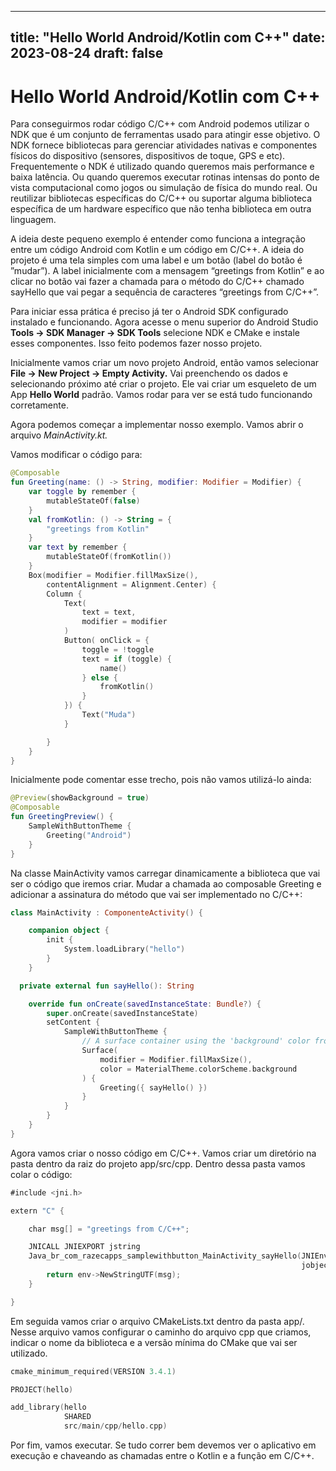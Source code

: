 
---
title: "Hello World Android/Kotlin com C++"
date: 2023-08-24
draft: false
---

# Hello World Android/Kotlin com C++

Para conseguirmos rodar código C/C++ com Android podemos utilizar o NDK que é um conjunto de ferramentas usado para atingir esse objetivo. O NDK fornece bibliotecas para gerenciar atividades nativas e componentes físicos do dispositivo (sensores, dispositivos de toque, GPS e etc). Frequentemente o NDK é utilizado quando queremos mais performance e baixa latência. Ou quando queremos executar rotinas intensas do ponto de vista computacional como jogos ou simulação de física do mundo real. Ou reutilizar bibliotecas específicas do C/C++ ou suportar alguma biblioteca específica de um hardware específico que não tenha biblioteca em outra linguagem.

A ideia deste pequeno exemplo é entender como funciona a integração entre um código Android com Kotlin e um código em C/C++. A ideia do projeto é uma tela simples com uma label e um botão (label do botão é ”mudar”). A label inicialmente com a mensagem “greetings from Kotlin” e ao clicar no botão vai fazer a chamada para o método do C/C++ chamado sayHello que vai pegar a sequência de caracteres “greetings from C/C++”. 

Para iniciar essa prática é preciso já ter o Android SDK configurado instalado e funcionando. Agora acesse o menu superior do Android Studio **********Tools → SDK Manager → SDK Tools********** selecione NDK e CMake e instale esses componentes. Isso feito podemos fazer nosso projeto.

Inicialmente vamos criar um novo projeto Android, então vamos selecionar **********File → New Project → Empty Activity.********** Vai preenchendo os dados e selecionando próximo até criar o projeto. Ele vai criar um esqueleto de um App ************Hello World************ padrão. Vamos rodar para ver se está tudo funcionando corretamente. 

Agora podemos começar a implementar nosso exemplo. Vamos abrir o arquivo *MainActivity.kt.*

Vamos modificar o código para: 

```kotlin
@Composable
fun Greeting(name: () -> String, modifier: Modifier = Modifier) {
    var toggle by remember {
        mutableStateOf(false)
    }
    val fromKotlin: () -> String = {
        "greetings from Kotlin"
    }
    var text by remember {
        mutableStateOf(fromKotlin())
    }
    Box(modifier = Modifier.fillMaxSize(),
        contentAlignment = Alignment.Center) {
        Column {
            Text(
                text = text,
                modifier = modifier
            )
            Button( onClick = {
                toggle = !toggle
                text = if (toggle) {
                    name()
                } else {
                    fromKotlin()
                }
            }) {
                Text("Muda")
            }

        }
    }
}
```

Inicialmente pode comentar esse trecho, pois não vamos utilizá-lo ainda:

```kotlin
@Preview(showBackground = true)
@Composable
fun GreetingPreview() {
    SampleWithButtonTheme {
        Greeting("Android")
    }
}
```

Na classe MainActivity vamos carregar dinamicamente a biblioteca que vai ser o código que iremos criar. Mudar a chamada ao composable Greeting e adicionar a assinatura do método que vai ser implementado no C/C++: 

```kotlin
class MainActivity : ComponenteActivity() {

	companion object {
		init {
			System.loadLibrary("hello")
		}
	}

  private external fun sayHello(): String

	override fun onCreate(savedInstanceState: Bundle?) {
        super.onCreate(savedInstanceState)
        setContent {
            SampleWithButtonTheme {
                // A surface container using the 'background' color from the theme
                Surface(
                    modifier = Modifier.fillMaxSize(),
                    color = MaterialTheme.colorScheme.background
                ) {
                    Greeting({ sayHello() })
                }
            }
        }
    }
}
```

Agora vamos criar o nosso código em C/C++. Vamos criar um diretório na pasta dentro da raiz do projeto app/src/cpp. Dentro dessa pasta vamos colar o código:

```kotlin
#include <jni.h>

extern "C" {

    char msg[] = "greetings from C/C++";

    JNICALL JNIEXPORT jstring
    Java_br_com_razecapps_samplewithbutton_MainActivity_sayHello(JNIEnv *env,
                                                                 jobject thiz) {
        return env->NewStringUTF(msg);
    }

}
```

Em seguida vamos criar o arquivo CMakeLists.txt dentro da pasta app/. Nesse arquivo vamos configurar o caminho do arquivo cpp que criamos, indicar o nome da biblioteca e a versão mínima do CMake que vai ser utilizado.

```kotlin
cmake_minimum_required(VERSION 3.4.1)

PROJECT(hello)

add_library(hello
            SHARED
            src/main/cpp/hello.cpp)
```

Por fim, vamos executar. Se tudo correr bem devemos ver o aplicativo em execução e chaveando as chamadas entre o Kotlin e a função em C/C++.

